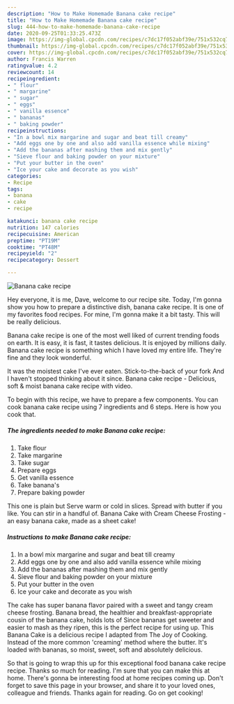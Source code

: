 ```yaml
---
description: "How to Make Homemade Banana cake recipe"
title: "How to Make Homemade Banana cake recipe"
slug: 444-how-to-make-homemade-banana-cake-recipe
date: 2020-09-25T01:33:25.473Z
image: https://img-global.cpcdn.com/recipes/c7dc17f052abf39e/751x532cq70/banana-cake-recipe-recipe-main-photo.jpg
thumbnail: https://img-global.cpcdn.com/recipes/c7dc17f052abf39e/751x532cq70/banana-cake-recipe-recipe-main-photo.jpg
cover: https://img-global.cpcdn.com/recipes/c7dc17f052abf39e/751x532cq70/banana-cake-recipe-recipe-main-photo.jpg
author: Francis Warren
ratingvalue: 4.2
reviewcount: 14
recipeingredient:
- " flour"
- " margarine"
- " sugar"
- " eggs"
- " vanilla essence"
- " bananas"
- " baking powder"
recipeinstructions:
- "In a bowl mix margarine and sugar and beat till creamy"
- "Add eggs one by one and also add vanilla essence while mixing"
- "Add the bananas after mashing them and mix gently"
- "Sieve flour and baking powder on your mixture"
- "Put your butter in the oven"
- "Ice your cake and decorate as you wish"
categories:
- Recipe
tags:
- banana
- cake
- recipe

katakunci: banana cake recipe 
nutrition: 147 calories
recipecuisine: American
preptime: "PT19M"
cooktime: "PT48M"
recipeyield: "2"
recipecategory: Dessert

---
```



![Banana cake recipe](https://img-global.cpcdn.com/recipes/c7dc17f052abf39e/751x532cq70/banana-cake-recipe-recipe-main-photo.jpg)

Hey everyone, it is me, Dave, welcome to our recipe site. Today, I'm gonna show you how to prepare a distinctive dish, banana cake recipe. It is one of my favorites food recipes. For mine, I'm gonna make it a bit tasty. This will be really delicious.

Banana cake recipe is one of the most well liked of current trending foods on earth. It is easy, it is fast, it tastes delicious. It is enjoyed by millions daily. Banana cake recipe is something which I have loved my entire life. They're fine and they look wonderful.

It was the moistest cake I&#39;ve ever eaten. Stick-to-the-back of your fork And I haven&#39;t stopped thinking about it since. Banana cake recipe - Delicious, soft &amp; moist banana cake recipe with video.


To begin with this recipe, we have to prepare a few components. You can cook banana cake recipe using 7 ingredients and 6 steps. Here is how you cook that.

<!--inarticleads1-->

##### The ingredients needed to make Banana cake recipe:

1. Take  flour
1. Take  margarine
1. Take  sugar
1. Prepare  eggs
1. Get  vanilla essence
1. Take  banana&#39;s
1. Prepare  baking powder


This one is plain but Serve warm or cold in slices. Spread with butter if you like. You can stir in a handful of. Banana Cake with Cream Cheese Frosting - an easy banana cake, made as a sheet cake! 

<!--inarticleads2-->

##### Instructions to make Banana cake recipe:

1. In a bowl mix margarine and sugar and beat till creamy
1. Add eggs one by one and also add vanilla essence while mixing
1. Add the bananas after mashing them and mix gently
1. Sieve flour and baking powder on your mixture
1. Put your butter in the oven
1. Ice your cake and decorate as you wish


The cake has super banana flavor paired with a sweet and tangy cream cheese frosting. Banana bread, the healthier and breakfast-appropriate cousin of the banana cake, holds lots of Since bananas get sweeter and easier to mash as they ripen, this is the perfect recipe for using up. This Banana Cake is a delicious recipe I adapted from The Joy of Cooking. Instead of the more common &#39;creaming&#39; method where the butter. It&#39;s loaded with bananas, so moist, sweet, soft and absolutely delicious. 

So that is going to wrap this up for this exceptional food banana cake recipe recipe. Thanks so much for reading. I'm sure that you can make this at home. There's gonna be interesting food at home recipes coming up. Don't forget to save this page in your browser, and share it to your loved ones, colleague and friends. Thanks again for reading. Go on get cooking!
